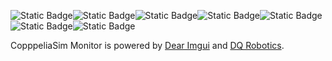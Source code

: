 ![Static Badge](https://img.shields.io/badge/Platform-Apple_silicon-magenta)![Static Badge](https://img.shields.io/badge/untested-red)![Static Badge](https://img.shields.io/badge/dqrobotics-cpp-ff0000)![Static Badge](https://img.shields.io/badge/dqrobotics-interface_vrep_cpp-ff0000)![Static Badge](https://img.shields.io/badge/Ubuntu_x64-orange)![Static Badge](https://img.shields.io/badge/tested-green)![Static Badge](https://img.shields.io/badge/backend-glfw_opengl3-green)

CopppeliaSim Monitor is powered by [Dear Imgui](https://github.com/ocornut/imgui) and [DQ Robotics](https://dqrobotics.github.io/).
